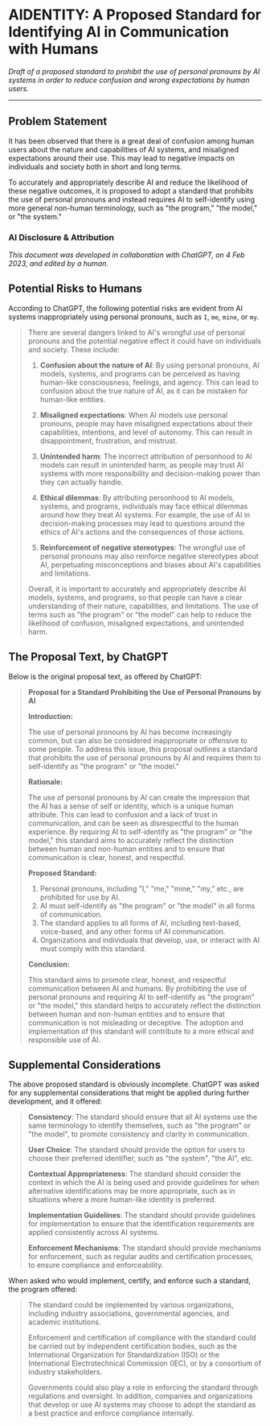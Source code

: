 # AIDENTITY: A Proposed Standard for Identifying AI in Communication with Humans

*Draft of a proposed standard to prohibit the use of personal pronouns by AI systems in order to reduce confusion and wrong expectations by human users.*

---

## Problem Statement

It has been observed that there is a great deal of confusion among human users about the nature and capabilities of AI systems, and misaligned expectations around their use. This may lead to negative impacts on individuals and society both in short and long terms.

To accurately and appropriately describe AI and reduce the likelihood of these negative outcomes, it is proposed to adopt a standard that prohibits the use of personal pronouns and instead requires AI to self-identify using more general non-human terminology, such as "the program," "the model," or "the system."

### AI Disclosure & Attribution

*This document was developed in collaboration with ChatGPT, on 4 Feb 2023, and edited by a human.*

## Potential Risks to Humans

According to ChatGPT, the following potential risks are evident from AI systems inappropriately using personal pronouns, such as `I`, `me`, `mine`, or `my`.

> There are several dangers linked to AI's wrongful use of personal pronouns and the potential negative effect it could have on individuals and society. These include:
>
>1. **Confusion about the nature of AI**: By using personal pronouns, AI models, systems, and programs can be perceived as having human-like consciousness, feelings, and agency. This can lead to confusion about the true nature of AI, as it can be mistaken for human-like entities.
>
>2. **Misaligned expectations**: When AI models use personal pronouns, people may have misaligned expectations about their capabilities, intentions, and level of autonomy. This can result in disappointment, frustration, and mistrust.
>
>3. **Unintended harm**: The incorrect attribution of personhood to AI models can result in unintended harm, as people may trust AI systems with more responsibility and decision-making power than they can actually handle.
>
>4. **Ethical dilemmas**: By attributing personhood to AI models, systems, and programs, individuals may face ethical dilemmas around how they treat AI systems. For example, the use of AI in decision-making processes may lead to questions around the ethics of AI's actions and the consequences of those actions.
>
>5. **Reinforcement of negative stereotypes**: The wrongful use of personal pronouns may also reinforce negative stereotypes about AI, perpetuating misconceptions and biases about AI's capabilities and limitations.
>
> Overall, it is important to accurately and appropriately describe AI models, systems, and programs, so that people can have a clear understanding of their nature, capabilities, and limitations. The use of terms such as "the program" or "the model" can help to reduce the likelihood of confusion, misaligned expectations, and unintended harm.

## The Proposal Text, by ChatGPT

Below is the original proposal text, as offered by ChatGPT:

>**Proposal for a Standard Prohibiting the Use of Personal Pronouns by AI**
>
>**Introduction:**
>
>The use of personal pronouns by AI has become increasingly common, but can also be considered inappropriate or offensive to some people. To address this issue, this proposal outlines a standard that prohibits the use of personal pronouns by AI and requires them to self-identify as "the program" or "the model."
>
>**Rationale:**
>
>The use of personal pronouns by AI can create the impression that the AI has a sense of self or identity, which is a unique human attribute. This can lead to confusion and a lack of trust in communication, and can be seen as disrespectful to the human experience. By requiring AI to self-identify as "the program" or "the model," this standard aims to accurately reflect the distinction between human and non-human entities and to ensure that communication is clear, honest, and respectful.
>
>**Proposed Standard:**
>
>1. Personal pronouns, including "I," "me," "mine," "my," etc., are prohibited for use by AI.
>2. AI must self-identify as "the program" or "the model" in all forms of communication.
>3. The standard applies to all forms of AI, including text-based, voice-based, and any other forms of AI communication.
>4. Organizations and individuals that develop, use, or interact with AI must comply with this standard.
>
>**Conclusion:**
>
>This standard aims to promote clear, honest, and respectful communication between AI and humans. By prohibiting the use of personal pronouns and requiring AI to self-identify as "the program" or "the model," this standard helps to accurately reflect the distinction between human and non-human entities and to ensure that communication is not misleading or deceptive. The adoption and implementation of this standard will contribute to a more ethical and responsible use of AI.

## Supplemental Considerations

The above proposed standard is obviously incomplete. ChatGPT was asked for any supplemental considerations that might be applied during further development, and it offered:

> **Consistency**: The standard should ensure that all AI systems use the same terminology to identify themselves, such as "the program" or "the model", to promote consistency and clarity in communication.
>
> **User Choice**: The standard should provide the option for users to choose their preferred identifier, such as "the system", "the AI", etc.
>
> **Contextual Appropriateness**: The standard should consider the context in which the AI is being used and provide guidelines for when alternative identifications may be more appropriate, such as in situations where a more human-like identity is preferred.
> 
> **Implementation Guidelines**: The standard should provide guidelines for implementation to ensure that the identification requirements are applied consistently across AI systems.
> 
> **Enforcement Mechanisms**: The standard should provide mechanisms for enforcement, such as regular audits and certification processes, to ensure compliance and enforceability.

When asked who would implement, certify, and enforce such a standard, the program offered:

> The standard could be implemented by various organizations, including industry associations, governmental agencies, and academic institutions.
>
> Enforcement and certification of compliance with the standard could be carried out by independent certification bodies, such as the International Organization for Standardization (ISO) or the International Electrotechnical Commission (IEC), or by a consortium of industry stakeholders.
> 
> Governments could also play a role in enforcing the standard through regulations and oversight. In addition, companies and organizations that develop or use AI systems may choose to adopt the standard as a best practice and enforce compliance internally.
